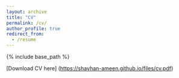 ```yaml
---
layout: archive
title: "CV"
permalink: /cv/
author_profile: true
redirect_from:
  - /resume
---
```


{% include base_path %}

[Download CV here] (https://shayhan-ameen.github.io/files/cv.pdf)

[//]: # (Education)

[//]: # ()
[//]: # (======)

[//]: # ()
[//]: # (* B.S. in GitHub, GitHub University, 2012)

[//]: # ()
[//]: # (* M.S. in Jekyll, GitHub University, 2014)

[//]: # ()
[//]: # (* Ph.D in Version Control Theory, GitHub University, 2018 &#40;expected&#41;)

[//]: # ()
[//]: # ()
[//]: # (Work experience)

[//]: # ()
[//]: # (======)

[//]: # ()
[//]: # (* Summer 2015: Research Assistant)

[//]: # ()
[//]: # (  * Github University)

[//]: # ()
[//]: # (  * Duties included: Tagging issues)

[//]: # ()
[//]: # (  * Supervisor: Professor Git)

[//]: # ()
[//]: # ()
[//]: # (* Fall 2015: Research Assistant)

[//]: # ()
[//]: # (  * Github University)

[//]: # ()
[//]: # (  * Duties included: Merging pull requests)

[//]: # ()
[//]: # (  * Supervisor: Professor Hub)

[//]: # (  )
[//]: # (Skills)

[//]: # (======)

[//]: # (* Skill 1)

[//]: # (* Skill 2)

[//]: # (  * Sub-skill 2.1)

[//]: # (  * Sub-skill 2.2)

[//]: # (  * Sub-skill 2.3)

[//]: # (* Skill 3)

[//]: # ()
[//]: # (Publications)

[//]: # (======)

[//]: # (  <ul>{% for post in site.publications %})

[//]: # (    {% include archive-single-cv.html %})

[//]: # (  {% endfor %}</ul>)

  
[//]: # (Talks)

[//]: # ()
[//]: # (======)

[//]: # ()
[//]: # (  <ul>{% for post in site.talks %})

[//]: # ()
[//]: # (    {% include archive-single-talk-cv.html %})

[//]: # ()
[//]: # (  {% endfor %}</ul>)

  
[//]: # (Teaching)

[//]: # ()
[//]: # (======)

[//]: # (  <ul>{% for post in site.teaching %})

[//]: # ()
[//]: # (    {% include archive-single-cv.html %})

[//]: # ()
[//]: # (  {% endfor %}</ul>)

  
[//]: # (Service and leadership)

[//]: # ()
[//]: # (======)

[//]: # ()
[//]: # (* Currently signed in to 43 different slack teams)
